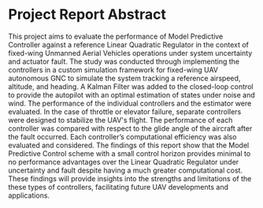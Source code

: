 # Project Report Abstract

This project aims to evaluate the performance of Model Predictive Controller against a reference Linear Quadratic Regulator in the context of fixed-wing Unmanned Aerial Vehicles operations under system uncertainty and actuator fault. The study was conducted through implementing the controllers in a custom simulation framework for fixed-wing UAV autonomous GNC to simulate the system tracking a reference airspeed, altitude, and heading. 
A Kalman Filter was added to the closed-loop control to provide the autopilot with an optimal estimation of states under noise and wind. The performance of the individual controllers and the estimator were evaluated. In the case of throttle or elevator failure, separate controllers were designed to stabilize the UAV's flight. The performance of each controller was compared with respect to the glide angle of the aircraft after the fault occurred. 
Each controller’s computational efficiency was also evaluated and considered. The findings of this report show that the Model Predictive Control scheme with a small control horizon provides minimal to no performance advantages over the Linear Quadratic Regulator under uncertainty and fault despite having a much greater computational cost. These findings will provide insights into the strengths and limitations of the these types of controllers, facilitating future UAV developments and applications.

